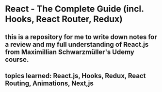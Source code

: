 # React - The Complete Guide (incl. Hooks, React Router, Redux)

## this is a repository for me to write down notes for a review and my full understanding of React.js from Maximillian Schwarzmüller's Udemy course. 

## topics learned: React.js, Hooks, Redux, React Routing, Animations, Next,js